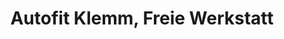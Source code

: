 ---
title: "Autofit Klemm, Freie Werkstatt"
url: /freiberg/autofit-klemm-freie-werkstatt-bahnhofstrasse/
shop: Autowerkstatt
---